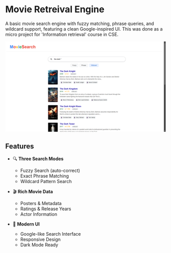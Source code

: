 # Movie Retreival Engine

A basic movie search engine with fuzzy matching, phrase queries, and wildcard support, featuring a clean Google-inspired UI.
This was done as a micro project for 'Information retrieval' course in CSE.

![Demo Screenshot](https://github.com/information-retrieval-abl/movie-retrieval/blob/main/Screenshot%20(84).png)

## Features

- 🔍 **Three Search Modes**  
  - Fuzzy Search (auto-correct)  
  - Exact Phrase Matching  
  - Wildcard Pattern Search  

- 🎬 **Rich Movie Data**  
  - Posters & Metadata  
  - Ratings & Release Years  
  - Actor Information  

- 🎨 **Modern UI**  
  - Google-like Search Interface  
  - Responsive Design  
  - Dark Mode Ready  
 
